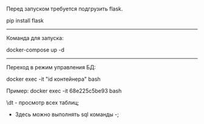 Перед запуском требуется подгрузить flask.

pip install flask

-------------------------------------------------------------------------
Команда для запуска:

docker-compose up -d

-------------------------------------------------------------------------
Переход в режим управления БД:

docker exec -it "id контейнера" bash

Пример: docker exec -it 68e225c5be93 bash

\dt - просмотр всех таблиц;
- Здесь можно выполнять sql команды -;
